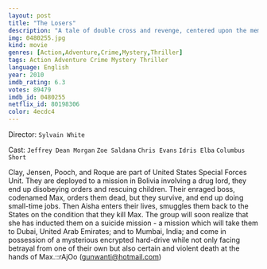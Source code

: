 ```yaml
---
layout: post
title: "The Losers"
description: "A tale of double cross and revenge, centered upon the members of an elite U.S. Special Forces unit sent into the Bolivian jungle on a search and destroy mission. The team-Clay, Jensen, Roque, Pooch and Cougar -find themselves the target of a lethal betrayal instigated from inside by a powerful enemy known only as Max. Presumed dead, the group makes plans to even the score when they're joined by the mysterious Aisha, a beautiful operative with her own agenda. Working together, they must remain deep under.."
img: 0480255.jpg
kind: movie
genres: [Action,Adventure,Crime,Mystery,Thriller]
tags: Action Adventure Crime Mystery Thriller 
language: English
year: 2010
imdb_rating: 6.3
votes: 89479
imdb_id: 0480255
netflix_id: 80198306
color: 4ecdc4
---
```

Director: `Sylvain White`  

Cast: `Jeffrey Dean Morgan` `Zoe Saldana` `Chris Evans` `Idris Elba` `Columbus Short` 

Clay, Jensen, Pooch, and Roque are part of United States Special Forces Unit. They are deployed to a mission in Bolivia involving a drug lord, they end up disobeying orders and rescuing children. Their enraged boss, codenamed Max, orders them dead, but they survive, and end up doing small-time jobs. Then Aisha enters their lives, smuggles them back to the States on the condition that they kill Max. The group will soon realize that she has inducted them on a suicide mission - a mission which will take them to Dubai, United Arab Emirates; and to Mumbai, India; and come in possession of a mysterious encrypted hard-drive while not only facing betrayal from one of their own but also certain and violent death at the hands of Max.::rAjOo (gunwanti@hotmail.com)